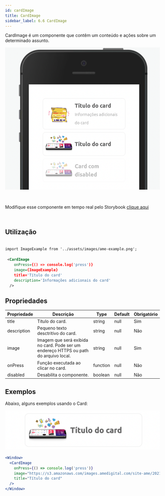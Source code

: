 ```yaml
---
id: cardImage
title: CardImage
sidebar_label: 6.6 CardImage
---
```


CardImage é um componente que contêm um conteúdo e ações sobre um determinado assunto.

![cardImage](assets/images_components/3.0/cardimage.png)

<br>

Modifique esse componente em tempo real pelo Storybook [clique aqui](https://ame-miniapp-components.calindra.com.br/storybook/?path=/story/cards-card--basic)

<br>

## Utilização

```xml harmony

import ImageExample from '../assets/images/ame-example.png';

 <CardImage
    onPress={() => console.log('press')}
    image={ImageExample}
    title='Título do card'
    description='Informações adicionais do card'
  />
```

## Propriedades

| Propriedade | Descrição                                                                             | Type     | Default | Obrigatório |
| ----------- | ------------------------------------------------------------------------------------- | -------- | ------- | ----------- |
| title       | Título do card.                                                                       | string   | null    | Sim         |
| description | Pequeno texto desctritivo do card.                                                    | string   | null    | Não         |
| image       | Imagem que será exibida no card. Pode ser um endereço HTTPS ou path do arquivo local. | string   | null    | Sim         |
| onPress     | Função executada ao clicar no card.                                                   | function | null    | Não         |
| disabled    | Desabilita o componente.                                                              | boolean  | null    | Não         |

## Exemplos

Abaixo, alguns exemplos usando o Card:

![cardImage](assets/images_components/3.0/cardimage_ex_1.png)

```jsx harmony
<Window>
  <CardImage
    onPress={() => console.log('press')}
    image="https://s3.amazonaws.com/images.amedigital.com/site-ame/2021/6/O_Super_App_com_tudo_que_voce_precisa_7aaabde05b.png"
    title="Título do card"
  />
</Window>
```
